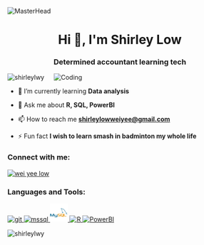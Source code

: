![MasterHead](https://www.alternatives.ie/rails/active_storage/representations/eyJfcmFpbHMiOnsibWVzc2FnZSI6IkJBaHBBd3hPR1E9PSIsImV4cCI6bnVsbCwicHVyIjoiYmxvYl9pZCJ9fQ==--101a3bc0c42c62334dd8b665700c823ddc8ab977/eyJfcmFpbHMiOnsibWVzc2FnZSI6IkJBaDdCam9MY21WemFYcGxTU0lPTWpBd01IZzJNREErQmpvR1JWUT0iLCJleHAiOm51bGwsInB1ciI6InZhcmlhdGlvbiJ9fQ==--90f28495d760ed1ad98beb2536ceee5a22f1c714/data_analytics_too_much_data.jpg)
<h1 align="center">Hi 👋, I'm Shirley Low</h1>
<h3 align="center">Determined accountant learning tech</h3>
<img align="right" alt="Coding" width="400" src="https://i.pinimg.com/originals/f0/f0/d9/f0f0d932d6e39c7af5aa305cbd8da735.gif">

<p align="left"> <img src="https://komarev.com/ghpvc/?username=shirleylwy&label=Profile%20views&color=0e75b6&style=flat" alt="shirleylwy" /> </p>

- 🌱 I’m currently learning **Data analysis**

- 💬 Ask me about **R, SQL, PowerBI**

- 📫 How to reach me **shirleylowweiyee@gmail.com**

- ⚡ Fun fact **I wish to learn smash in badminton my whole life**

<h3 align="left">Connect with me:</h3>
<p align="left">
<a href="https://linkedin.com/in/wei yee low" target="blank"><img align="center" src="https://raw.githubusercontent.com/rahuldkjain/github-profile-readme-generator/master/src/images/icons/Social/linked-in-alt.svg" alt="wei yee low" height="30" width="40" /></a>
</p>

<h3 align="left">Languages and Tools:</h3>
<p align="left"> <a href="https://git-scm.com/" target="_blank" rel="noreferrer"> <img src="https://www.vectorlogo.zone/logos/git-scm/git-scm-icon.svg" alt="git" width="40" height="40"/> </a> <a href="https://www.microsoft.com/en-us/sql-server" target="_blank" rel="noreferrer"> <img src="https://www.svgrepo.com/show/303229/microsoft-sql-server-logo.svg" alt="mssql" width="40" height="40"/> </a> <a href="https://www.mysql.com/" target="_blank" rel="noreferrer"> <img src="https://raw.githubusercontent.com/devicons/devicon/master/icons/mysql/mysql-original-wordmark.svg" alt="mysql" width="40" height="40"/> </a> <a href="https://www.r-project.org/about.html" target="_blank" rel="noreferrer"> <img src="https://encrypted-tbn0.gstatic.com/images?q=tbn:ANd9GcR7sBSNTylCMGd-KvucV3Mw8IwjEFOJg2-2gRz3TH9poQ&s" alt="R" width="40" height="40"/> </a> <a href="https://powerbi.microsoft.com/en-au/" target="_blank" rel="noreferrer"> <img src="https://encrypted-tbn0.gstatic.com/images?q=tbn:ANd9GcRlF-5Ix1Am-9_yZvz3AZ_v8jp8PKSne0148A&usqp=CAU" alt="PowerBI" width="40" height="40"/> </a> </p>

<p><img align="center" src="https://github-readme-stats.vercel.app/api/top-langs?username=shirleylwy&show_icons=true&locale=en&layout=compact" alt="shirleylwy" /></p>
